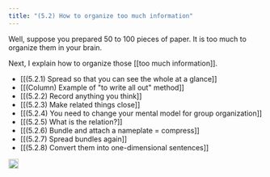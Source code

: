 ```yaml
---
title: "(5.2) How to organize too much information"
---
```


Well, suppose you prepared 50 to 100 pieces of paper. It is too much to organize them in your brain.

Next, I explain how to organize those [[too much information]].

- [[(5.2.1) Spread so that you can see the whole at a glance]]
- [[(Column) Example of "to write all out" method]]
- [[(5.2.2) Record anything you think]]
- [[(5.2.3) Make related things close]]
- [[(5.2.4) You need to change your mental model for group organization]]
- [[(5.2.5) What is the relation?]]
- [[(5.2.6) Bundle and attach a nameplate = compress]]
- [[(5.2.7) Spread bundles again]]
- [[(5.2.8) Convert them into one-dimensional sentences]]


<img src='https://scrapbox.io/api/pages/nishio/en/icon' alt='en.icon' height="19.5"/>
